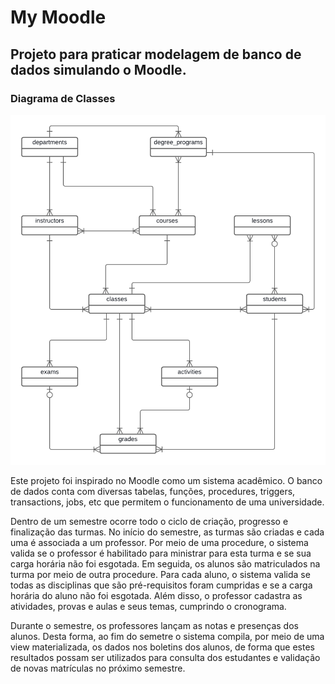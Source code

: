 # My Moodle

## Projeto para praticar modelagem de banco de dados simulando o Moodle.

### Diagrama de Classes
![class diagram](assets/class-diagram.png)

Este projeto foi inspirado no Moodle como um sistema acadêmico. O banco de dados conta com diversas tabelas, funções, procedures, triggers, transactions, jobs, etc que permitem o funcionamento de uma universidade.

Dentro de um semestre ocorre todo o ciclo de criação, progresso e finalização das turmas. No início do semestre, as turmas são criadas e cada uma é associada a um professor. Por meio de uma procedure, o sistema valida se o professor é habilitado para ministrar para esta turma e se sua carga horária não foi esgotada. Em seguida, os alunos são matriculados na turma por meio de outra procedure. Para cada aluno, o sistema valida se todas as disciplinas que são pré-requisitos foram cumpridas e se a carga horária do aluno não foi esgotada. Além disso, o professor cadastra as atividades, provas e aulas e seus temas, cumprindo o cronograma.

Durante o semestre, os professores lançam as notas e presenças dos alunos. Desta forma, ao fim do semetre o sistema compila, por meio de uma view materializada, os dados nos boletins dos alunos, de forma que estes resultados possam ser utilizados para consulta dos estudantes e validação de novas matrículas no próximo semestre.